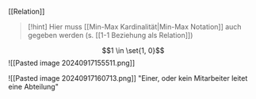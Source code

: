 [[Relation]]

> [!hint] Hier muss [[Min-Max Kardinalität|Min-Max Notation]] auch gegeben werden (s. [[1-1 Beziehung als Relation]])

$$1 \in \set{1, 0}$$
![[Pasted image 20240917155511.png]]

![[Pasted image 20240917160713.png]]
"Einer, oder kein Mitarbeiter leitet eine Abteilung"

